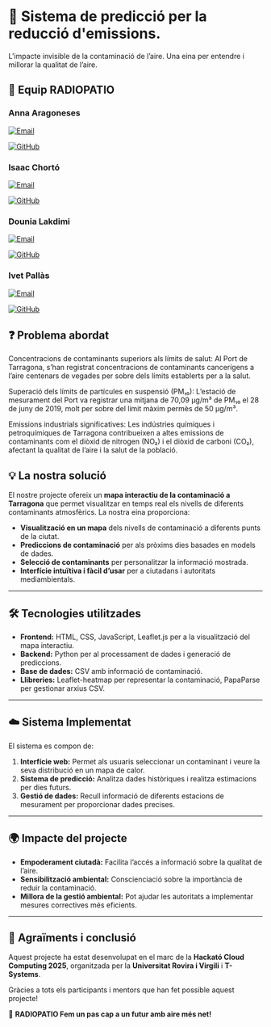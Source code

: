 # 📌 Sistema de predicció per la reducció d'emissions.

L’impacte invisible de la contaminació de l’aire. Una eina per entendre i millorar la qualitat de l’aire.

## 👥 Equip RADIOPATIO

### **Anna Aragoneses**

[![Email](https://img.shields.io/badge/Email-anna.aragoneses@estudiants.urv.cat-blue)](mailto:anna.aragoneses@estudiants.urv.cat)

[![GitHub](https://img.shields.io/badge/GitHub-aragoneses-black?logo=github)](https://github.com/aragoneses)

### **Isaac Chortó** 

[![Email](https://img.shields.io/badge/Email-isaac.chorto@estudiants.urv.cat-blue)](mailto:isaac.chorto@estudiants.urv.cat)

[![GitHub](https://img.shields.io/badge/GitHub-IsaacChorto-black?logo=github)](https://github.com/IsaacChorto)

### **Dounia Lakdimi**

[![Email](https://img.shields.io/badge/Email-dounia.lakdimi@estudiants.urv.cat-blue)](mailto:dounia.lakdimi@estudiants.urv.cat)

[![GitHub](https://img.shields.io/badge/GitHub-Douuniia22-black?logo=github)](https://github.com/Douuniia22)

### **Ivet Pallàs**  

[![Email](https://img.shields.io/badge/Email-ivet.pallas@estudiants.urv.cat-blue)](mailto:ivet.pallas@estudiants.urv.cat)

[![GitHub](https://img.shields.io/badge/GitHub-iveet8-black?logo=github)](https://github.com/iveet8)



## ❓ Problema abordat

Concentracions de contaminants superiors als límits de salut: Al Port de Tarragona, s’han registrat concentracions de contaminants cancerígens a l’aire centenars de vegades per sobre dels límits establerts per a la salut. 

Superació dels límits de partícules en suspensió (PM₁₀): L’estació de mesurament del Port va registrar una mitjana de 70,09 µg/m³ de PM₁₀ el 28 de juny de 2019, molt per sobre del límit màxim permès de 50 µg/m³.

Emissions industrials significatives: Les indústries químiques i petroquímiques de Tarragona contribueixen a altes emissions de contaminants com el diòxid de nitrogen (NO₂) i el diòxid de carboni (CO₂), afectant la qualitat de l’aire i la salut de la població.

## 💡 La nostra solució

El nostre projecte ofereix un **mapa interactiu de la contaminació a Tarragona** que permet visualitzar en temps real els nivells de diferents contaminants atmosfèrics. La nostra eina proporciona:

- **Visualització en un mapa** dels nivells de contaminació a diferents punts de la ciutat.
- **Prediccions de contaminació** per als pròxims dies basades en models de dades.
- **Selecció de contaminants** per personalitzar la informació mostrada.
- **Interfície intuïtiva i fàcil d’usar** per a ciutadans i autoritats mediambientals.

---

## 🛠️ Tecnologies utilitzades

- **Frontend:** HTML, CSS, JavaScript, Leaflet.js per a la visualització del mapa interactiu.
- **Backend:** Python per al processament de dades i generació de prediccions.
- **Base de dades:** CSV amb informació de contaminació.
- **Llibreries:** Leaflet-heatmap per representar la contaminació, PapaParse per gestionar arxius CSV.

---

## ☁️ Sistema Implementat

El sistema es compon de:

1. **Interfície web:** Permet als usuaris seleccionar un contaminant i veure la seva distribució en un mapa de calor.
2. **Sistema de predicció:** Analitza dades històriques i realitza estimacions per dies futurs.
3. **Gestió de dades:** Recull informació de diferents estacions de mesurament per proporcionar dades precises.

---

## 🌍 Impacte del projecte

- **Empoderament ciutadà:** Facilita l’accés a informació sobre la qualitat de l’aire.
- **Sensibilització ambiental:** Conscienciació sobre la importància de reduir la contaminació.
- **Millora de la gestió ambiental:** Pot ajudar les autoritats a implementar mesures correctives més eficients.

---

## 🙌 Agraïments i conclusió

Aquest projecte ha estat desenvolupat en el marc de la **Hackató Cloud Computing 2025**, organitzada per la **Universitat Rovira i Virgili** i **T-Systems**. 

Gràcies a tots els participants i mentors que han fet possible aquest projecte!

🚀 **RADIOPATIO Fem un pas cap a un futur amb aire més net!**
